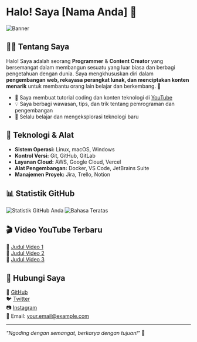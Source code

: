 # Halo! Saya [Nama Anda] 🚀

![Banner](https://your-banner-image-url.com)

## 👨‍💻 Tentang Saya
Halo! Saya adalah seorang **Programmer** & **Content Creator** yang bersemangat dalam membangun sesuatu yang luar biasa dan berbagi pengetahuan dengan dunia. Saya mengkhususkan diri dalam **pengembangan web, rekayasa perangkat lunak, dan menciptakan konten menarik** untuk membantu orang lain belajar dan berkembang. 🌟

- 🎥 Saya membuat tutorial coding dan konten teknologi di [YouTube](https://youtube.com/yourchannel)
- 💡 Saya berbagi wawasan, tips, dan trik tentang pemrograman dan pengembangan
- 🚀 Selalu belajar dan mengeksplorasi teknologi baru

## 🔧 Teknologi & Alat

- **Sistem Operasi:** Linux, macOS, Windows
- **Kontrol Versi:** Git, GitHub, GitLab
- **Layanan Cloud:** AWS, Google Cloud, Vercel
- **Alat Pengembangan:** Docker, VS Code, JetBrains Suite
- **Manajemen Proyek:** Jira, Trello, Notion

## 📊 Statistik GitHub

![Statistik GitHub Anda](https://github-readme-stats.vercel.app/api?username=yourusername&show_icons=true&theme=radical)
![Bahasa Teratas](https://github-readme-stats.vercel.app/api/top-langs/?username=yourusername&layout=compact&theme=radical)

## 🎬 Video YouTube Terbaru

<!-- YOUTUBE:START -->
🔹 [Judul Video 1](https://youtube.com/link1)  
🔹 [Judul Video 2](https://youtube.com/link2)  
🔹 [Judul Video 3](https://youtube.com/link3)  
<!-- YOUTUBE:END -->

## 📣 Hubungi Saya

💼 [GitHub](https://github.com/yourusername)  
🐦 [Twitter](https://twitter.com/yourhandle)  
📷 [Instagram](https://instagram.com/yourhandle)  
📧 Email: your.email@example.com  

---

_"Ngoding dengan semangat, berkarya dengan tujuan!"_ 🚀

